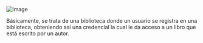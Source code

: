 
![image](https://github.com/JohnQuinatoa/PersistenciaDDBB/assets/167157688/97aa3b0b-a6a0-4b2c-a830-b46de8947b67)

Básicamente, se trata de una biblioteca donde un usuario se registra en una biblioteca, obteniendo así una credencial la cual le da acceso a un libro que está escrito por un autor.
